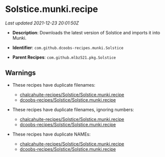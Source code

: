# Solstice.munki.recipe

_Last updated 2021-12-23 20:01:50Z_

- **Description**: Downloads the latest version of Solstice and imports it into Munki.

- **Identifier**: `com.github.dcoobs-recipes.munki.Solstice`

- **Parent Recipes**: `com.github.mlbz521.pkg.Solstice`


## Warnings

- These recipes have duplicate filenames:
    - [chalcahuite-recipes/Solstice/Solstice.munki.recipe](/autopkg-dupe-tracker/chalcahuite-recipes/Solstice/Solstice.munki.recipe)
    - [dcoobs-recipes/Solstice/Solstice.munki.recipe](/autopkg-dupe-tracker/dcoobs-recipes/Solstice/Solstice.munki.recipe)

- These recipes have duplicate filenames, ignoring numbers:
    - [chalcahuite-recipes/Solstice/Solstice.munki.recipe](/autopkg-dupe-tracker/chalcahuite-recipes/Solstice/Solstice.munki.recipe)
    - [dcoobs-recipes/Solstice/Solstice.munki.recipe](/autopkg-dupe-tracker/dcoobs-recipes/Solstice/Solstice.munki.recipe)

- These recipes have duplicate NAMEs:
    - [chalcahuite-recipes/Solstice/Solstice.munki.recipe](/autopkg-dupe-tracker/chalcahuite-recipes/Solstice/Solstice.munki.recipe)
    - [dcoobs-recipes/Solstice/Solstice.munki.recipe](/autopkg-dupe-tracker/dcoobs-recipes/Solstice/Solstice.munki.recipe)